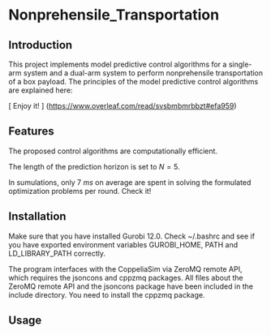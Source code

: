 # Nonprehensile_Transportation

## Introduction

This project implements model predictive control algorithms for a single-arm system and a dual-arm system to perform nonprehensile transportation of a box payload. The principles of the model predictive control algorithms are explained here:

[ Enjoy it! ] (https://www.overleaf.com/read/svsbmbmrbbzt#efa959)

## Features

The proposed control algorithms are computationally efficient.

The length of the prediction horizon is set to $N=5$.

In sumulations, only $7~ms$ on average are spent in solving the formulated optimization problems per round. Check it!

## Installation

Make sure that you have installed Gurobi 12.0. Check ~/.bashrc and see if you have exported environment variables GUROBI_HOME, PATH and LD_LIBRARY_PATH correctly.

The program interfaces with the CoppeliaSim via ZeroMQ remote API, which requires the jsoncons and cppzmq packages. All files about the ZeroMQ remote API and the jsoncons package have been included in the include directory. You need to install the cppzmq package.

## Usage
